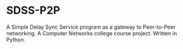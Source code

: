 # SDSS-P2P
A Simple Delay Sync Service program as a gateway to Peer-to-Peer networking. A Computer Networks college course project. Written in Python.
